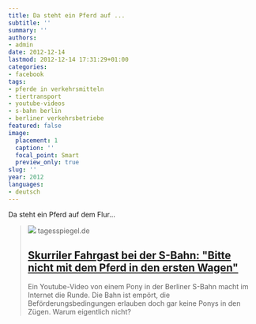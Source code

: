 ```yaml
---
title: Da steht ein Pferd auf ...
subtitle: ''
summary: ''
authors:
- admin
date: 2012-12-14
lastmod: 2012-12-14 17:31:29+01:00
categories:
- facebook
tags:
- pferde in verkehrsmitteln
- tiertransport
- youtube-videos
- s-bahn berlin
- berliner verkehrsbetriebe
featured: false
image:
  placement: 1
  caption: ''
  focal_point: Smart
  preview_only: true
slug: ''
year: 2012
languages:
- deutsch
---
```


Da steht ein Pferd auf dem Flur...
> [![](https://www.tagesspiegel.de/berlin/images/pony-4251/alternates/BASE_16_9_W1400/pony-4251.jpeg)](http://www.tagesspiegel.de/berlin/skurriler-fahrgast-bei-der-s-bahn-bitte-nicht-mit-dem-pferd-in-den-ersten-wagen/7524250.html)
> tagesspiegel.de
> ## [Skurriler Fahrgast bei der S-Bahn: "Bitte nicht mit dem Pferd in den ersten Wagen"](http://www.tagesspiegel.de/berlin/skurriler-fahrgast-bei-der-s-bahn-bitte-nicht-mit-dem-pferd-in-den-ersten-wagen/7524250.html)
>
>Ein Youtube-Video von einem Pony in der Berliner S-Bahn macht im Internet die Runde. Die Bahn ist empört, die Beförderungsbedingungen erlauben doch gar keine Ponys in den Zügen. Warum eigentlich nicht?